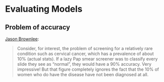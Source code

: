 # Evaluating Models

## Problem of accuracy

[Jason Brownlee](https://machinelearningmastery.com/assessing-comparing-classifier-performance-roc-curves-2/):

> Consider, for interest, the problem of screening for a relatively rare condition such as cervical cancer, which has a prevalence of about 10% \(actual stats\). If a lazy Pap smear screener was to classify every slide they see as “normal”, they would have a 90% accuracy. Very impressive! But that figure completely ignores the fact that the 10% of women who do have the disease have not been diagnosed at all.



